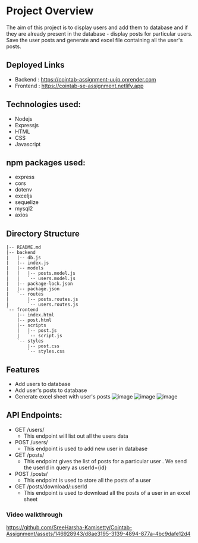 # Project Overview
 The aim of this project is to display users and add them to database and if they are already present in the database - display posts for particular users. Save the user posts and generate and excel file containing all the user's posts.

## Deployed Links 
- Backend : https://cointab-assignment-uujp.onrender.com
- Frontend : https://cointab-se-assignment.netlify.app

## Technologies used:
- Nodejs
- Expressjs
- HTML
- CSS
- Javascript


## npm packages used:
- express
- cors
- dotenv
- exceljs
- sequelize
- mysql2
- axios

## Directory Structure
```
|-- README.md
|-- backend
|   |-- db.js
|   |-- index.js
|   |-- models
|   |   |-- posts.model.js
|   |   `-- users.model.js
|   |-- package-lock.json
|   |-- package.json
|   `-- routes
|       |-- posts.routes.js
|       `-- users.routes.js
`-- frontend
    |-- index.html
    |-- post.html
    |-- scripts
    |   |-- post.js
    |   `-- script.js
    `-- styles
        |-- post.css
        `-- styles.css
```

## Features
- Add users to database
- Add user's posts to database
- Generate excel sheet with user's posts
![image](https://github.com/SreeHarsha-Kamisetty/Art-Gallery/assets/146928943/1545302b-ebe8-4e59-8f8e-6a9fab80bf11)
![image](https://github.com/SreeHarsha-Kamisetty/Cointab-Assignment/assets/146928943/756f70d7-d194-4d92-919e-e306b08f8af3)
![image](https://github.com/SreeHarsha-Kamisetty/Cointab-Assignment/assets/146928943/74162159-171a-407f-b059-33ffeb507312)



## API Endpoints:
- GET /users/
  - This endpoint will list out all the users data
- POST /users/
  - This endpoint is used to add new user in database
- GET /posts/
  - This endpoint gives the list of posts for a particular user . We send the userId in query as userId={id}
- POST /posts/
   - This endpoint is used to store all the posts of a user
 - GET /posts/download/:userId
    - This endpoint is used to download all the posts of a user in an excel sheet


### Video walkthrough
https://github.com/SreeHarsha-Kamisetty/Cointab-Assignment/assets/146928943/d8ae3195-3139-4894-877a-4bc9dafe12d4

